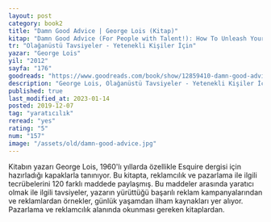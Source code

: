 ```yaml
---
layout: post
category: book2
title: "Damn Good Advice | George Lois (Kitap)"
kitap: "Damn Good Advice (For People with Talent!): How To Unleash Your Creative Potential by America's Master Communicator"
tr: "Olağanüstü Tavsiyeler - Yetenekli Kişiler İçin"
yazar: "George Lois"
yil: "2012"
sayfa: "176"
goodreads: "https://www.goodreads.com/book/show/12859410-damn-good-advice-for-people-with-talent"
description: "George Lois, Olağanüstü Tavsiyeler - Yetenekli Kişiler İçin isimli kitabında reklamcılık ve pazarlama ile ilgili tecrübelerini paylaşıyor."
published: true
last_modified_at: 2023-01-14
posted: 2019-12-07
tag: "yaratıcılık"
reread: "yes"
rating: "5"
num: "157"
image: "/assets/old/damn-good-advice.jpg"
---
```


Kitabın yazarı George Lois, 1960'lı yıllarda özellikle Esquire dergisi için hazırladığı kapaklarla tanınıyor. Bu kitapta, reklamcılık ve pazarlama ile ilgili tecrübelerini 120 farklı maddede paylaşmış. Bu maddeler arasında yaratıcı olmak ile ilgili tavsiyeler, yazarın yürüttüğü başarılı reklam kampanyalarından ve reklamlardan örnekler, günlük yaşamdan ilham kaynakları yer alıyor. Pazarlama ve reklamcılık alanında okunması gereken kitaplardan.
